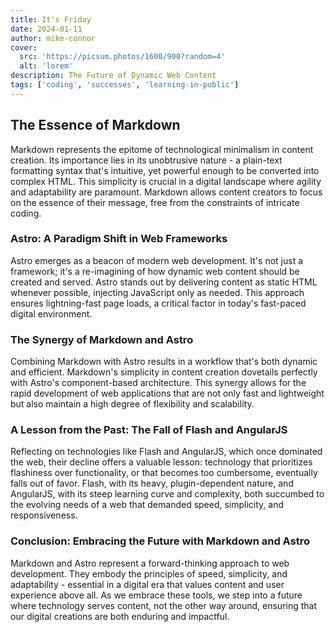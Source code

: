 ```yaml
---
title: It's Friday
date: 2024-01-11
author: mike-connor
cover:
  src: 'https://picsum.photos/1600/900?random=4'
  alt: 'lorem'
description: The Future of Dynamic Web Content
tags: ['coding', 'successes', 'learning-in-public']
---
```


## The Essence of Markdown

Markdown represents the epitome of technological minimalism in content creation.
Its importance lies in its unobtrusive nature - a plain-text formatting syntax
that's intuitive, yet powerful enough to be converted into complex HTML. This
simplicity is crucial in a digital landscape where agility and adaptability are
paramount. Markdown allows content creators to focus on the essence of their
message, free from the constraints of intricate coding.

### Astro: A Paradigm Shift in Web Frameworks

Astro emerges as a beacon of modern web development. It's not just a framework;
it's a re-imagining of how dynamic web content should be created and served.
Astro stands out by delivering content as static HTML whenever possible,
injecting JavaScript only as needed. This approach ensures lightning-fast page
loads, a critical factor in today's fast-paced digital environment.

### The Synergy of Markdown and Astro

Combining Markdown with Astro results in a workflow that's both dynamic and
efficient. Markdown's simplicity in content creation dovetails perfectly with
Astro's component-based architecture. This synergy allows for the rapid
development of web applications that are not only fast and lightweight but also
maintain a high degree of flexibility and scalability.

### A Lesson from the Past: The Fall of Flash and AngularJS

Reflecting on technologies like Flash and AngularJS, which once dominated the
web, their decline offers a valuable lesson: technology that prioritizes
flashiness over functionality, or that becomes too cumbersome, eventually falls
out of favor. Flash, with its heavy, plugin-dependent nature, and AngularJS,
with its steep learning curve and complexity, both succumbed to the evolving
needs of a web that demanded speed, simplicity, and responsiveness.

### Conclusion: Embracing the Future with Markdown and Astro

Markdown and Astro represent a forward-thinking approach to web development.
They embody the principles of speed, simplicity, and adaptability - essential in
a digital era that values content and user experience above all. As we embrace
these tools, we step into a future where technology serves content, not the
other way around, ensuring that our digital creations are both enduring and
impactful.
